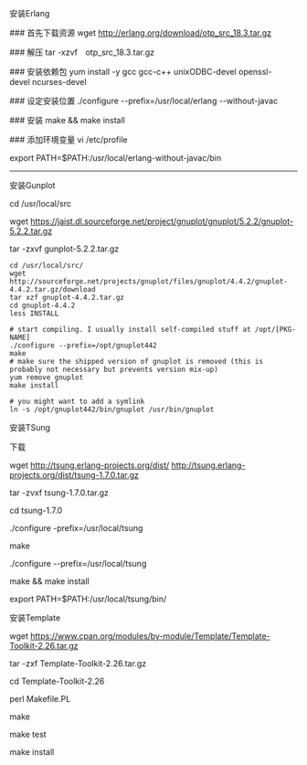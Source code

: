 安装Erlang



### 首先下载资源
wget http://erlang.org/download/otp_src_18.3.tar.gz

### 解压
tar -xzvf　otp_src_18.3.tar.gz

### 安装依赖包
yum install -y gcc gcc-c++ unixODBC-devel openssl-devel ncurses-devel

### 设定安装位置
./configure --prefix=/usr/local/erlang --without-javac

### 安装
make && make install

### 添加环境变量
vi /etc/profile

export PATH=$PATH:/usr/local/erlang-without-javac/bin

------------------------------------------------------------------------------------------

安装Gunplot

cd /usr/local/src

wget https://jaist.dl.sourceforge.net/project/gnuplot/gnuplot/5.2.2/gnuplot-5.2.2.tar.gz

tar -zxvf gunplot-5.2.2.tar.gz

```
cd /usr/local/src/
wget http://sourceforge.net/projects/gnuplot/files/gnuplot/4.4.2/gnuplot-4.4.2.tar.gz/download
tar xzf gnuplot-4.4.2.tar.gz 
cd gnuplot-4.4.2
less INSTALL

# start compiling. I usually install self-compiled stuff at /opt/[PKG-NAME]
./configure --prefix=/opt/gnuplot442
make
# make sure the shipped version of gnuplot is removed (this is probably not necessary but prevents version mix-up)
yum remove gnuplot
make install

# you might want to add a symlink
ln -s /opt/gnuplot442/bin/gnuplot /usr/bin/gnuplot
```

安装TSung

下载

wget http://tsung.erlang-projects.org/dist/ http://tsung.erlang-projects.org/dist/tsung-1.7.0.tar.gz

tar -zvxf tsung-1.7.0.tar.gz 

cd tsung-1.7.0

 ./configure -prefix=/usr/local/tsung

make

./configure --prefix=/usr/local/tsung

 make && make install

 export PATH=$PATH:/usr/local/tsung/bin/



安装Template

wget https://www.cpan.org/modules/by-module/Template/Template-Toolkit-2.26.tar.gz

 tar -zxf Template-Toolkit-2.26.tar.gz 

 cd Template-Toolkit-2.26

perl Makefile.PL 

make

make test

make install





